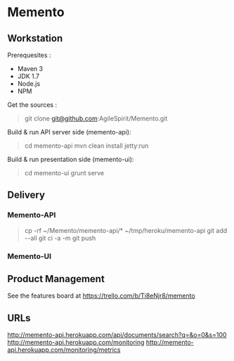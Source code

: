 # Memento

## Workstation

Prerequesites :
* Maven 3
* JDK 1.7
* Node.js
* NPM

Get the sources :
> git clone git@github.com:AgileSpirit/Memento.git

Build & run API server side (memento-api):
> cd memento-api
> mvn clean install jetty:run

Build & run presentation side (memento-ui):
> cd memento-ui
> grunt serve

## Delivery

### Memento-API

> cp -rf ~/Memento/memento-api/* ~/tmp/heroku/memento-api
> git add --all
> git ci -a -m
> git push


### Memento-UI

## Product Management

See the features board at https://trello.com/b/Ti8eNjr8/memento

## URLs

http://memento-api.herokuapp.com/api/documents/search?q=&o=0&s=100
http://memento-api.herokuapp.com/monitoring
http://memento-api.herokuapp.com/monitoring/metrics
